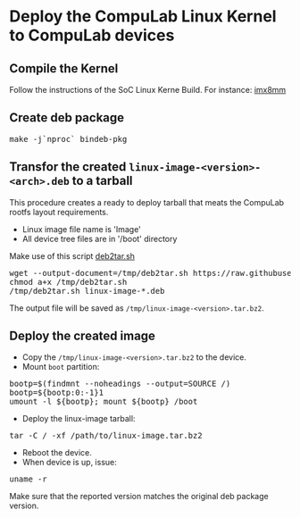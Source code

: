 # Deploy the CompuLab Linux Kernel to CompuLab devices

## Compile the Kernel
Follow the instructions of the SoC Linux Kerne Build.
For instance: [imx8mm](https://github.com/compulab-yokneam/meta-bsp-imx8mm/blob/rel_imx_5.4.24_2.1.0-dev/Documentation/linux_kernel_build.md)

## Create deb package
<pre>
make -j`nproc` bindeb-pkg
</pre>

## Transfor the created ```linux-image-<version>-<arch>.deb``` to a tarball
This procedure creates a ready to deploy tarball that meats the CompuLab rootfs layout requirements.
* Linux image file name is 'Image'
* All device tree files are in '/boot' directory

Make use of this script [deb2tar.sh](https://raw.githubusercontent.com/compulab-yokneam/Documentation/master/etc/deb2tar.sh)
<pre>
wget --output-document=/tmp/deb2tar.sh https://raw.githubusercontent.com/compulab-yokneam/Documentation/master/etc/deb2tar.sh
chmod a+x /tmp/deb2tar.sh
/tmp/deb2tar.sh linux-image-*.deb
</pre>

The output file will be saved as  ```/tmp/linux-image-<version>.tar.bz2```.

## Deploy the created image
* Copy the ```/tmp/linux-image-<version>.tar.bz2``` to the device.
* Mount ```boot``` partition:
<pre>
bootp=$(findmnt --noheadings --output=SOURCE /)
bootp=${bootp:0:-1}1
umount -l ${bootp}; mount ${bootp} /boot
</pre>
* Deploy the linux-image tarball:
<pre>
tar -C / -xf /path/to/linux-image.tar.bz2
</pre>
* Reboot the device.
* When device is up, issue:
<pre>
uname -r
</pre>
Make sure that the reported version matches the original deb package version.
